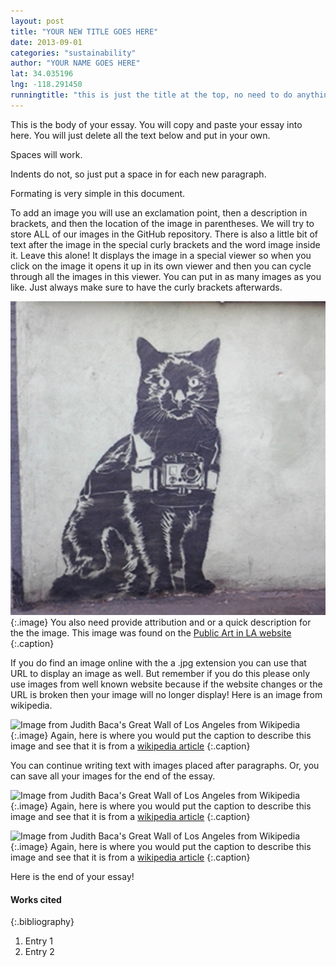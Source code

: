 ```yaml
---
layout: post
title: "YOUR NEW TITLE GOES HERE"
date: 2013-09-01
categories: "sustainability" 
author: "YOUR NAME GOES HERE"
lat: 34.035196
lng: -118.291450
runningtitle: "this is just the title at the top, no need to do anything here"
---
```

This is the body of your essay. You will copy and paste your essay into here. You will just delete all the text below and put in your own.

Spaces will work.

Indents do not, so just put a space in for each new paragraph.

Formating is very simple in this document. 

To add an image you will use an exclamation point, then a description in brackets, and then the location of the image in parentheses. We will try to store ALL of our images in the GitHub repository.  There is also a little bit of text after the image in the special curly brackets and the word image inside it. Leave this alone! It displays the image in a special viewer so when you click on the image it opens it up in its own viewer and then you can cycle through all the images in this viewer. You can put in as many images as you like. Just always make sure to have the curly brackets afterwards.

![You change this and put in your own Image title](images/example1.jpg)
   {:.image}
You also need provide attribution and or a quick description for the the image. This image was found on the [Public Art in LA website](http://www.publicartinla.com/LA_murals/Hollywood/cat_fairfax.html)
   {:.caption} 

If you do find an image online with the a .jpg extension you can use that URL to display an image as well. But remember if you do this please only use images from well known website because if the website changes or the URL is broken then your image will no longer display! Here is an image from wikipedia.

![Image from Judith Baca's Great Wall of Los Angeles from Wikipedia](https://en.wikipedia.org/wiki/Great_Wall_of_Los_Angeles#/media/File:Great_Wall_of_Los_Angeles2.jpg)
{:.image}
Again, here is where you would put the caption to describe this image and see that it is from a [wikipedia article](https://en.wikipedia.org/wiki/Great_Wall_of_Los_Angeles#/media/File:Great_Wall_of_Los_Angeles2.jpg)
{:.caption} 

You can continue writing text with images placed after paragraphs. Or, you can save all your images for the end of the essay.

![Image from Judith Baca's Great Wall of Los Angeles from Wikipedia](https://en.wikipedia.org/wiki/Great_Wall_of_Los_Angeles#/media/File:Great_Wall_of_Los_Angeles2.jpg)
{:.image}
Again, here is where you would put the caption to describe this image and see that it is from a [wikipedia article](https://en.wikipedia.org/wiki/Great_Wall_of_Los_Angeles#/media/File:Great_Wall_of_Los_Angeles2.jpg)
{:.caption} 

![Image from Judith Baca's Great Wall of Los Angeles from Wikipedia](https://en.wikipedia.org/wiki/Great_Wall_of_Los_Angeles#/media/File:Great_Wall_of_Los_Angeles2.jpg)
{:.image}
Again, here is where you would put the caption to describe this image and see that it is from a [wikipedia article](https://en.wikipedia.org/wiki/Great_Wall_of_Los_Angeles#/media/File:Great_Wall_of_Los_Angeles2.jpg)
{:.caption} 

Here is the end of your essay!

#### Works cited

{:.bibliography} 
1. Entry 1
2. Entry 2
